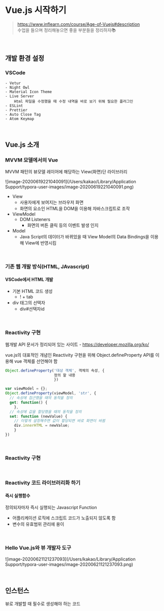 # Vue.js 시작하기

> https://www.inflearn.com/course/Age-of-Vuejs#description  
> 수업을 들으며 정리해놓으면 좋을 부분들을 정리하자📚

<br>

## 개발 환경 설정

### VSCode

```
- Vetur
- Night Owl
- Material Icon Theme
- Live Server
	Html 파일을 수정했을 때 수정 내역을 바로 보기 위해 필요한 플러그인
- ESLint
- Prettier
- Auto Close Tag
- Atom Keymap
```

<br>

## Vue.js 소개

### MVVM 모델에서의 Vue

MVVM 패턴의 뷰모델 레이어에 해당하는 View(화면)단 라이브러리

![image-20200619221040091](/Users/kakao/Library/Application Support/typora-user-images/image-20200619221040091.png)

* View
  * 사용자에게 보여지는 브라우저 화면
  * 화면의 요소인 HTML을 DOM을 이용해 자바스크립트로 조작
* ViewModel
  * DOM Listeners
    * 화면의 버튼 클릭 등의 이벤트 발생 인지
* Model
  * Java Script의 데이터가 바뀌었을 때 View Model의 Data Bindings을 이용해 View에 반영시킴

<br>

### 기존 웹 개발 방식(HTML, JAvascript)

#### VSCode에서 HTML 개발

* 기본 HTML 코드 생성
  * ! + tab
* div 태그의 선택자 
  * div#선택자id

<br>

### Reactivity 구현

웹개발 API 문서가 정리되어 있는 사이트 - https://developer.mozilla.org/ko/

vue.js의 대표적인 개념인 Reactivity 구현을 위해 Object.defineProperty API를 이용해 vue 객체를 선언해야 함

```javascript
Object.defineProperty('대상 객체', 객체의 속성, {
                      정의 할 내용
                      })

var viewModel = {};
Object.defineProperty(viewModel, 'str', {
  // 속성에 접근했을 때의 동작을 정의
  get: function() {
	},
  // 속성에 값을 할당했을 때의 동작을 정의
  set: function (newValue) {
    // 이렇게 설정해주면 값이 할당되면 바로 화면이 바뀜
    div.innerHTML = newValue;
	}
})
```

<br>

### Reactivity 구현

<br>

### Reactivity 코드 라이브러리화 하기

#### 즉시 실행함수

정의되자마자 즉시 실행되는 Javascript Function  

* 어플리케이션 로직에 스크립트 코드가 노출되지 않도록 함
* 변수의 유효범위 관리에 용이

<br>

### Hello Vue.js와 뷰 개발자 도구

![image-20200621121237093](/Users/kakao/Library/Application Support/typora-user-images/image-20200621121237093.png)

<br>

## 인스턴스

뷰로 개발할 때 필수로 생성해야 하는 코드

